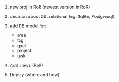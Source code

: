 1. new proj in RoR (newest version in RoR)
2. decision about DB: relational (eg. Sqlite, Postgresql)
3. add DB model for:
    - area
    - tag
    - goal
    - project
    - task

4. Add views (RoR)
5. Deploy (where and how)